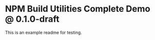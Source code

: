 

<!--README_HEADER-->
# NPM Build Utilities Complete Demo @ 0.1.0-draft
<!--/README_HEADER-->

This is an example readme for testing.

<!--README_DESC-->
<!--/README_DESC-->